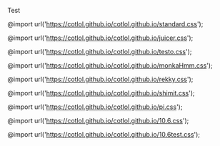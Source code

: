 Test

@import url('https://cotlol.github.io/cotlol.github.io/standard.css');

@import url('https://cotlol.github.io/cotlol.github.io/juicer.css');

@import url('https://cotlol.github.io/cotlol.github.io/testo.css');

@import url('https://cotlol.github.io/cotlol.github.io/monkaHmm.css');

@import url('https://cotlol.github.io/cotlol.github.io/rekky.css');

@import url('https://cotlol.github.io/cotlol.github.io/shimit.css');

@import url('https://cotlol.github.io/cotlol.github.io/pi.css');

@import url('https://cotlol.github.io/cotlol.github.io/10.6.css');

@import url('https://cotlol.github.io/cotlol.github.io/10.6test.css');
